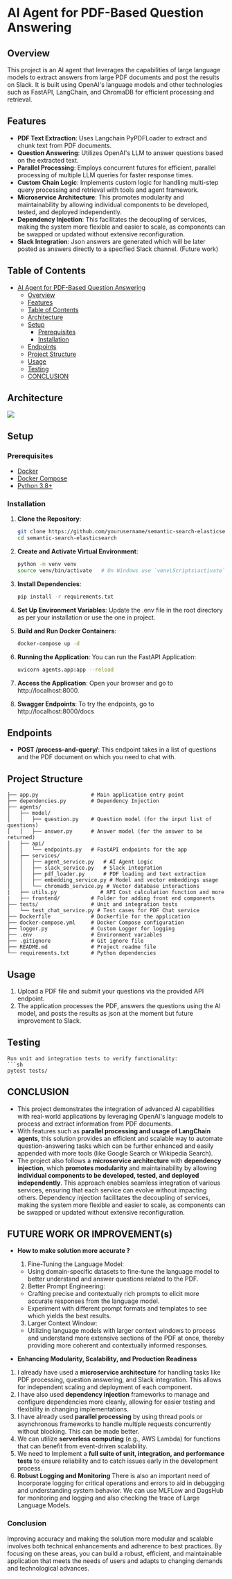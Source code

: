 # AI Agent for PDF-Based Question Answering

## Overview

This project is an AI agent that leverages the capabilities of large language models to extract answers from large PDF documents and post the results on Slack. It is built using OpenAI's language models and other technologies such as FastAPI, LangChain, and ChromaDB for efficient processing and retrieval.

## Features

- **PDF Text Extraction**: Uses Langchain PyPDFLoader to extract and chunk text from PDF documents.
- **Question Answering**: Utilizes OpenAI's LLM to answer questions based on the extracted text.
- **Parallel Processing**: Employs concurrent futures for efficient, parallel processing of multiple LLM queries for faster response times.
- **Custom Chain Logic**: Implements custom logic for handling multi-step query processing and retrieval with tools and agent framework.
- **Microservice Architecture**: This promotes modularity and maintainability by allowing individual components to be developed, tested, and deployed independently.
- **Dependency Injection**: This facilitates the decoupling of services, making the system more flexible and easier to scale, as components can be swapped or updated without extensive reconfiguration.
- **Slack Integration**: Json answers are generated which will be later posted as answers directly to a specified Slack channel. (Future work)

## Table of Contents

- [AI Agent for PDF-Based Question Answering](#ai-agent-for-pdf-based-question-answering)
  - [Overview](#overview)
  - [Features](#features)
  - [Table of Contents](#table-of-contents)
  - [Architecture](#architecture)
  - [Setup](#setup)
    - [Prerequisites](#prerequisites)
    - [Installation](#installation)
  - [Endpoints](#endpoints)
  - [Project Structure](#project-structure)
  - [Usage](#usage)
  - [Testing](#testing)
  - [CONCLUSION](#conclusion)

## Architecture
![](diagrams/architecture.gif)

## Setup

### Prerequisites

- [Docker](https://www.docker.com/)
- [Docker Compose](https://docs.docker.com/compose/)
- [Python 3.8+](https://www.python.org/)

### Installation

1. **Clone the Repository**:
   ```sh
   git clone https://github.com/yourusername/semantic-search-elasticsearch.git
   cd semantic-search-elasticsearch

2. **Create and Activate Virtual Environment**:

    ```sh
    python -m venv venv
    source venv/bin/activate   # On Windows use `venv\Scripts\activate`

3. **Install Dependencies**:

    ```sh
    pip install -r requirements.txt
4. **Set Up Environment Variables**:
    Update the .env file in the root directory as per your installation or use the one in project.

5. **Build and Run Docker Containers**:
    ```sh
    docker-compose up -d


6. **Running the Application**:
    You can run the FastAPI Application:
    ```sh
    uvicorn agents.app:app --reload

7. **Access the Application**:
    Open your browser and go to http://localhost:8000.

8. **Swagger Endpoints**:
    To try the endpoints, go to http://localhost:8000/docs
    

## Endpoints
- **POST /process-and-query/**: This endpoint takes in a list of questions and the PDF document on which you need to chat with. 

## Project Structure

    ├── app.py                 # Main application entry point
    ├── dependencies.py        # Dependency Injection
    ├── agents/
    │   ├── model/
    │   │   ├── question.py    # Question model (for the input list of questions)
    │   │   ├── answer.py      # Answer model (for the answer to be returned)
    │   ├── api/
    │   │   └── endpoints.py   # FastAPI endpoints for the app
    │   ├── services/
    │   │   ├── agent_service.py   # AI Agent Logic
    │   │   ├── slack_service.py   # Slack integration
    │   │   ├── pdf_loader.py      # PDF loading and text extraction
    │   │   ├── embedding_service.py # Model and vector embeddings usage
    │   │   └── chromadb_service.py # Vector database interactions
    |   ├── utils.py              # API Cost calculation function and more
    |   ├── frontend/          # Folder for adding front end components
    ├── tests/                 # Unit and integration tests
    │   └── test_chat_service.py # Test cases for PDF Chat service
    ├── Dockerfile             # Dockerfile for the application
    ├── docker-compose.yml     # Docker Compose configuration
    ├── logger.py              # Custom Logger for logging 
    ├── .env                   # Environment variables
    ├── .gitignore             # Git ignore file
    ├── README.md              # Project readme file
    └── requirements.txt       # Python dependencies

## Usage
1. Upload a PDF file and submit your questions via the provided API endpoint.
2. The application processes the PDF, answers the questions using the AI model, and posts the results as json at the moment but future improvement to Slack.

## Testing
    Run unit and integration tests to verify functionality:
    ```sh
    pytest tests/

## CONCLUSION
- This project demonstrates the integration of advanced AI capabilities with real-world applications by leveraging OpenAI's language models to process and extract information from PDF documents.
- With features such as **parallel processing and usage of LangChain agents**, this solution provides an efficient and scalable way to automate question-answering tasks which can be further enhanced and easily appended with more tools (like Google Search or Wikipedia Search).
- The project also follows a **microservice architecture** with **dependency injection**, which **promotes modularity** and maintainability by allowing **individual components to be developed, tested, and deployed independently**. This approach enables seamless integration of various services, ensuring that each service can evolve without impacting others. Dependency injection facilitates the decoupling of services, making the system more flexible and easier to scale, as components can be swapped or updated without extensive reconfiguration.

## FUTURE WORK OR IMPROVEMENT(s)

- **How to make solution more accurate ?**
  1. Fine-Tuning the Language Model:
   - Using domain-specific datasets to fine-tune the language model to better understand and answer questions related to the PDF.

  2. Better Prompt Engineering:
   - Crafting precise and contextually rich prompts to elicit more accurate responses from the language model.
   - Experiment with different prompt formats and templates to see which yields the best results.

  3. Larger Context Window:
   - Utilizing language models with larger context windows to process and understand more extensive sections of the PDF at once,
     thereby providing more coherent and contextually informed responses.

 - **Enhancing Modularity, Scalability, and Production Readiness**

  1. I already have used a **microservice architecture** for handling tasks like PDF processing, question answering, and Slack integration. This allows for independent scaling and deployment of each component.
  2. I have also used **dependency injection** frameworks to manage and configure dependencies more cleanly, allowing for easier testing and flexibility in changing implementations.
  3. I have already used **parallel processing** by using thread pools or asynchronous frameworks to handle multiple requests concurrently without blocking. This can be made better.
  4. We can utilize **serverless computing** (e.g., AWS Lambda) for functions that can benefit from event-driven scalability.
  5. We need to Implement a **full suite of unit, integration, and performance tests** to ensure reliability and to catch issues early in the development process.
  6. **Robust Logging and Monitoring** There is also an important need of Incorporate logging for critical operations and errors to aid in debugging and understanding system behavior.
     We can use MLFLow and DagsHub for monitoring and logging and also checking the trace of Large Language Models.

### Conclusion

Improving accuracy and making the solution more modular and scalable involves both technical enhancements and adherence to best practices. By focusing on these areas, you can build a robust, efficient, and maintainable application that meets the needs of users and adapts to changing demands and technological advances.


